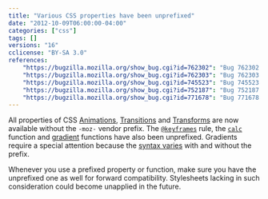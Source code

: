 ```yaml
---
title: "Various CSS properties have been unprefixed"
date: "2012-10-09T06:00:00-04:00"
categories: ["css"]
tags: []
versions: "16"
cclicense: "BY-SA 3.0"
references:
    "https://bugzilla.mozilla.org/show_bug.cgi?id=762302": "Bug 762302 – [css3-animations] unprefix CSS Animation properties and @keyframes rule"
    "https://bugzilla.mozilla.org/show_bug.cgi?id=762303": "Bug 762303 – [css3-transitions] unprefix CSS Transition properties"
    "https://bugzilla.mozilla.org/show_bug.cgi?id=745523": "Bug 745523 – [css3-transforms] Unprefix transforms"
    "https://bugzilla.mozilla.org/show_bug.cgi?id=752187": "Bug 752187 – Drop prefix for gradients"
    "https://bugzilla.mozilla.org/show_bug.cgi?id=771678": "Bug 771678 – [css3-values] unprefix calc()"
---
```

All properties of CSS [Animations](https://developer.mozilla.org/en-US/docs/Web/CSS/CSS_Animations), [Transitions](https://developer.mozilla.org/en-US/docs/Web/CSS/CSS_Transitions) and [Transforms](https://developer.mozilla.org/en-US/docs/Web/CSS/CSS_Transforms) are now available without the `-moz-` vendor prefix. The [`@keyframes`](https://developer.mozilla.org/en-US/docs/Web/CSS/@keyframes) rule, the [`calc`](https://developer.mozilla.org/en-US/docs/Web/CSS/calc) function and [gradient](https://developer.mozilla.org/en-US/docs/Web/CSS/CSS_Images/Using_CSS_gradients) functions have also been unprefixed. Gradients require a special attention because the [syntax varies](https://hacks.mozilla.org/2012/07/aurora-16-is-out/) with and without the prefix.

Whenever you use a prefixed property or function, make sure you have the unprefixed one as well for forward compatibility. Stylesheets lacking in such consideration could become unapplied in the future.
